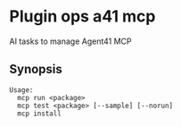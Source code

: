# Plugin ops a41 mcp

AI tasks to manage Agent41 MCP

## Synopsis

```text
Usage:
  mcp run <package>
  mcp test <package> [--sample] [--norun]
  mcp install
```

